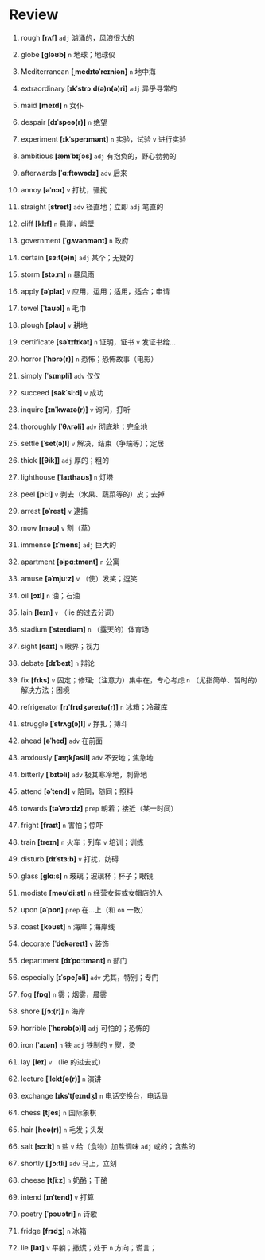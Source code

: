 # Review
1. rough **[rʌf]** `adj` 汹涌的，风浪很大的

2. globe **[ɡləʊb]** `n` 地球；地球仪

3. Mediterranean **[ˌmedɪtəˈreɪniən]** `n` 地中海

4. extraordinary **[ɪkˈstrɔːd(ə)n(ə)ri]** `adj` 异乎寻常的

5. maid **[meɪd]** `n` 女仆

6. despair **[dɪˈspeə(r)]** `n` 绝望

7. experiment **[ɪkˈsperɪmənt]** `n` 实验，试验 `v` 进行实验

8. ambitious **[æmˈbɪʃəs]** `adj` 有抱负的，野心勃勃的

9. afterwards **[ˈɑːftəwədz]** `adv` 后来

10. annoy **[əˈnɔɪ]** `v` 打扰，骚扰

11. straight **[streɪt]** `adv` 径直地；立即 `adj` 笔直的

12. cliff **[klɪf]** `n` 悬崖，峭壁

13. government **[ˈɡʌvənmənt]** `n` 政府

14. certain **[sɜːt(ə)n]** `adj` 某个；无疑的

15. storm **[stɔːm]** `n` 暴风雨

16. apply **[əˈplaɪ]** `v` 应用，运用；适用，适合；申请

17. towel **[ˈtaʊəl]** `n` 毛巾

18. plough **[plaʊ]** `v` 耕地

19. certificate **[səˈtɪfɪkət]** `n` 证明，证书 `v` 发证书给...

20. horror **[ˈhɒrə(r)]** `n` 恐怖；恐怖故事（电影）

21. simply **[ˈsɪmpli]** `adv` 仅仅

22. succeed **[səkˈsiːd]** `v` 成功

23. inquire **[ɪnˈkwaɪə(r)]** `v` 询问，打听

24. thoroughly **[ˈθʌrəli]** `adv` 彻底地；完全地

25. settle **[ˈset(ə)l]** `v` 解决，结束（争端等）；定居

26. thick **[[θik]]** `adj` 厚的；粗的

27. lighthouse **[ˈlaɪthaʊs]** `n` 灯塔

28. peel **[piːl]** `v` 剥去（水果、蔬菜等的）皮；去掉

29. arrest **[əˈrest]** `v` 逮捕

30. mow **[məʊ]** `v` 割（草）

31. immense **[ɪˈmens]** `adj` 巨大的

32. apartment **[əˈpɑːtmənt]** `n` 公寓

33. amuse **[əˈmjuːz]** `v` （使）发笑；逗笑

34. oil **[ɔɪl]** `n` 油；石油

35. lain **[leɪn]** `v` （lie 的过去分词）

36. stadium **[ˈsteɪdiəm]** `n` （露天的）体育场

37. sight **[saɪt]** `n` 眼界；视力

38. debate **[dɪˈbeɪt]** `n` 辩论

39. fix **[fɪks]** `v` 固定；修理;（注意力）集中在，专心考虑 `n` （尤指简单、暂时的）解决方法；困境

40. refrigerator **[rɪˈfrɪdʒəreɪtə(r)]** `n` 冰箱；冷藏库

41. struggle **[ˈstrʌɡ(ə)l]** `v` 挣扎；搏斗

42. ahead **[əˈhed]** `adv` 在前面

43. anxiously **[ˈæŋkʃəsli]** `adv` 不安地；焦急地

44. bitterly **[ˈbɪtəli]** `adv` 极其寒冷地，刺骨地

45. attend **[əˈtend]** `v` 陪同，随同；照料

46. towards **[təˈwɔːdz]** `prep` 朝着；接近（某一时间）

47. fright **[fraɪt]** `n` 害怕；惊吓

48. train **[treɪn]** `n` 火车；列车 `v` 培训；训练

49. disturb **[dɪˈstɜːb]** `v` 打扰，妨碍

50. glass **[ɡlɑːs]** `n` 玻璃；玻璃杯；杯子；眼镜

51. modiste **[məʊˈdiːst]** `n` 经营女装或女帽店的人

52. upon **[əˈpɒn]** `prep` 在...上（和 `on` 一致）

53. coast **[kəʊst]** `n` 海岸；海岸线

54. decorate **[ˈdekəreɪt]** `v` 装饰

55. department **[dɪˈpɑːtmənt]** `n` 部门

56. especially **[ɪˈspeʃəli]** `adv` 尤其，特别；专门

57. fog **[fɒɡ]** `n` 雾；烟雾，晨雾

58. shore **[ʃɔː(r)]** `n` 海岸

59. horrible **[ˈhɒrəb(ə)l]** `adj` 可怕的；恐怖的

60. iron **[ˈaɪən]** `n` 铁 `adj` 铁制的 `v` 熨，烫

61. lay **[leɪ]** `v` （lie 的过去式）

62. lecture **[ˈlektʃə(r)]** `n` 演讲

63. exchange **[ɪksˈtʃeɪndʒ]** `n` 电话交换台，电话局

64. chess **[tʃes]** `n` 国际象棋

65. hair **[heə(r)]** `n` 毛发；头发

66. salt **[sɔːlt]** `n` 盐 `v` 给（食物）加盐调味 `adj` 咸的；含盐的

67. shortly **[ˈʃɔːtli]** `adv` 马上，立刻

68. cheese **[tʃiːz]** `n` 奶酪；干酪

69. intend **[ɪnˈtend]** `v` 打算

70. poetry **[ˈpəʊətri]** `n` 诗歌

71. fridge **[frɪdʒ]** `n` 冰箱

72. lie **[laɪ]** `v` 平躺；撒谎；处于 `n` 方向；谎言；

